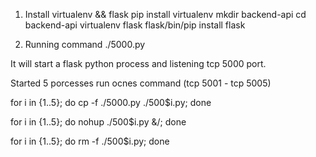 1. Install virtualenv && flask
pip install virtualenv
mkdir backend-api
cd backend-api
virtualenv flask
flask/bin/pip install flask

2. Running command
./5000.py

It will start a flask python process and listening tcp 5000 port.

Started 5 porcesses run ocnes command (tcp 5001 - tcp 5005)

for i in {1..5}; do cp -f ./5000.py ./500$i.py; done

for i in {1..5}; do nohup ./500$i.py &/; done

for i in {1..5}; do rm -f ./500$i.py; done

